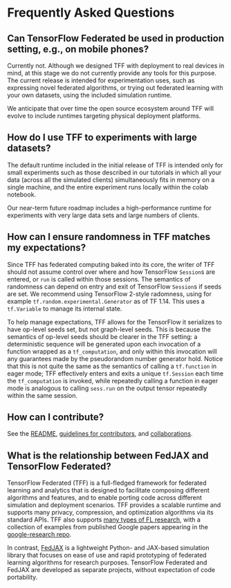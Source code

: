 # Frequently Asked Questions

## Can TensorFlow Federated be used in production setting, e.g., on mobile phones?

Currently not. Although we designed TFF with deployment to real devices in mind,
at this stage we do not currently provide any tools for this purpose. The
current release is intended for experimentation uses, such as expressing novel
federated algorithms, or trying out federated learning with your own datasets,
using the included simulation runtime.

We anticipate that over time the open source ecosystem around TFF will evolve to
include runtimes targeting physical deployment platforms.

## How do I use TFF to experiments with large datasets?

The default runtime included in the initial release of TFF is intended only for
small experiments such as those described in our tutorials in which all your
data (across all the simulated clients) simultaneously fits in memory on a
single machine, and the entire experiment runs locally within the colab
notebook.

Our near-term future roadmap includes a high-performance runtime for experiments
with very large data sets and large numbers of clients.

## How can I ensure randomness in TFF matches my expectations?

Since TFF has federated computing baked into its core, the writer of TFF should
not assume control over where and how TensorFlow `Session`s are entered, or
`run` is called within those sessions. The semantics of randomness can depend on
entry and exit of TensorFlow `Session`s if seeds are set. We recommend using
TensorFlow 2-style radomness, using for example
`tf.random.experimental.Generator` as of TF 1.14. This uses a `tf.Variable` to
manage its internal state.

To help manage expectations, TFF allows for the TensorFlow it serializes to have
op-level seeds set, but not graph-level seeds. This is because the semantics of
op-level seeds should be clearer in the TFF setting: a deterministic sequence
will be generated upon each invocation of a function wrapped as a
`tf_computation`, and only within this invocation will any guarantees made by
the pseudorandom number generator hold. Notice that this is not quite the same
as the semantics of calling a `tf.function` in eager mode; TFF effectively
enters and exits a unique `tf.Session` each time the `tf_computation` is
invoked, while repeatedly calling a function in eager mode is analogous to
calling `sess.run` on the output tensor repeatedly within the same session.

## How can I contribute?

See the [README](../README.md),
[guidelines for contributors](../CONTRIBUTING.md), and
[collaborations](collaborations/README.md).

## What is the relationship between FedJAX and TensorFlow Federated?

TensorFlow Federated (TFF) is a full-fledged framework for federated learning
and analytics that is designed to facilitate composing different algorithms and
features, and to enable porting code across different simulation and deployment
scenarios. TFF provides a scalable runtime and supports many privacy,
compression, and optimization algorithms via its standard APIs. TFF also
supports
[many types of FL research](https://www.tensorflow.org/federated/tff_for_research),
with a collection of examples from published Google papers appearing in the
[google-research repo](https://github.com/google-research/federated).

In contrast, [FedJAX](https://github.com/google/fedjax) is a lightweight Python-
and JAX-based simulation library that focuses on ease of use and rapid
prototyping of federated learning algorithms for research purposes. TensorFlow
Federated and FedJAX are developed as separate projects, without expectation of
code portability.
